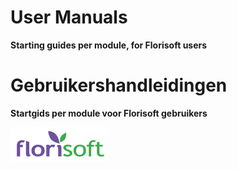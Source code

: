 # User Manuals

**Starting guides per module, for Florisoft users**


# Gebruikershandleidingen

**Startgids per module voor Florisoft gebruikers**

![](media/2022-02-03-09-50-06.png)


